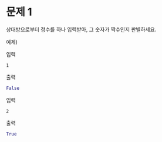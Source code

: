 # 문제 1

상대방으로부터 정수를 하나 입력받아, 그 숫자가 짝수인지 판별하세요.

예제)

입력

```
1
```

출력

``` python
False
```



입력

```
2
```

출력

``` python
True
```

